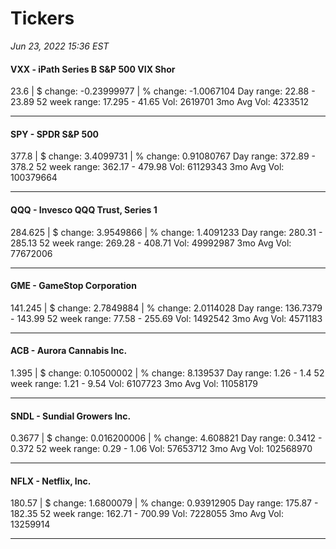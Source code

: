 # Tickers
*Jun 23, 2022 15:36 EST*

#### VXX - iPath Series B S&P 500 VIX Shor
23.6 | $ change: -0.23999977 | % change: -1.0067104
Day range: 22.88 - 23.89 52 week range: 17.295 - 41.65
Vol: 2619701 3mo Avg Vol: 4233512

---

#### SPY - SPDR S&P 500
377.8 | $ change: 3.4099731 | % change: 0.91080767
Day range: 372.89 - 378.2 52 week range: 362.17 - 479.98
Vol: 61129343 3mo Avg Vol: 100379664

---

#### QQQ - Invesco QQQ Trust, Series 1
284.625 | $ change: 3.9549866 | % change: 1.4091233
Day range: 280.31 - 285.13 52 week range: 269.28 - 408.71
Vol: 49992987 3mo Avg Vol: 77672006

---

#### GME - GameStop Corporation
141.245 | $ change: 2.7849884 | % change: 2.0114028
Day range: 136.7379 - 143.99 52 week range: 77.58 - 255.69
Vol: 1492542 3mo Avg Vol: 4571183

---

#### ACB - Aurora Cannabis Inc.
1.395 | $ change: 0.10500002 | % change: 8.139537
Day range: 1.26 - 1.4 52 week range: 1.21 - 9.54
Vol: 6107723 3mo Avg Vol: 11058179

---

#### SNDL - Sundial Growers Inc.
0.3677 | $ change: 0.016200006 | % change: 4.608821
Day range: 0.3412 - 0.372 52 week range: 0.29 - 1.06
Vol: 57653712 3mo Avg Vol: 102568970

---

#### NFLX - Netflix, Inc.
180.57 | $ change: 1.6800079 | % change: 0.93912905
Day range: 175.87 - 182.35 52 week range: 162.71 - 700.99
Vol: 7228055 3mo Avg Vol: 13259914

---

